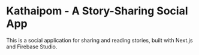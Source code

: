 # Kathaipom - A Story-Sharing Social App

This is a social application for sharing and reading stories, built with Next.js and Firebase Studio.
